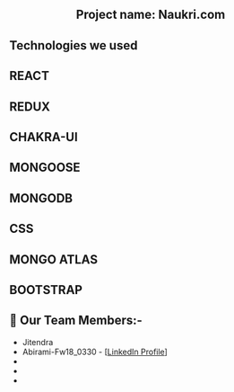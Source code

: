 <h2 align="center" >Project name: Naukri.com</h2>

## Technologies we used
## REACT
## REDUX
## CHAKRA-UI
## MONGOOSE
## MONGODB
## CSS
## MONGO ATLAS
## BOOTSTRAP

 ## 🚀 Our Team Members:-
 
 - Jitendra
 - Abirami-Fw18_0330 - [[LinkedIn Profile](https://www.linkedin.com/in/abirami-rajasekar-1a2bb215b/)]
 -
 -
 -
 
